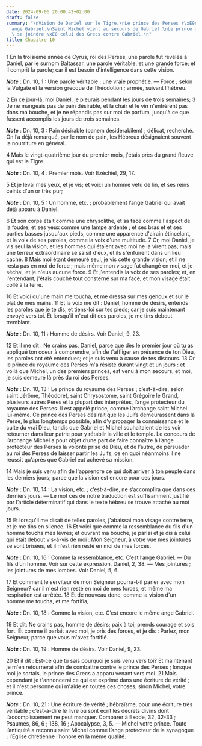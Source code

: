 ```yaml
---
date: 2024-09-06 20:00:42+02:00
draft: false
summary: "\nVision de Daniel sur le Tigre.\nLe prince des Perses r\xE9siste \xE0 l\u2019\
  ange Gabriel.\nSaint Michel vient au secours de Gabriel.\nLe prince des Perses vient\
  \ se joindre \xE0 celui des Grecs contre Gabriel.\n"
title: Chapitre 10
---
```





1 En la troisième année de Cyrus, roi des Perses, une parole fut révélée à Daniel, par le surnom Baltassar, une parole véritable, et une grande force; et il comprit la parole; car il est besoin d'intelligence dans cette vision.

***Note*** :  Dn. 10, 1 : Une parole véritable ; une vraie prophétie. ― Force ; selon la Vulgate et la version grecque de Théodotion ; armée, suivant l’hébreu.


2 En ce jour-là, moi Daniel, je pleurais pendant les jours de trois semaines; 3 Je ne mangeais pas de pain désirable, et la chair et le vin n'entrèrent pas dans ma bouche, et je ne répandis pas sur moi de parfum, jusqu'à ce que fussent accomplis les jours de trois semaines.

***Note*** :  Dn. 10, 3 : Pain désirable (panem desiderabilem) ; délicat, recherché. On l’a déjà remarqué, par le nom de pain, les Hébreux désignaient souvent la nourriture en général.


4 Mais le vingt-quatrième jour du premier mois, j'étais près du grand fleuve qui est le Tigre.

***Note*** :  Dn. 10, 4 : Premier mois. Voir Ezéchiel, 29, 17.

5 Et je levai mes yeux, et je vis; et voici un homme vêtu de lin, et ses reins ceints d'un or très pur;

***Note*** :  Dn. 10, 5 : Un homme, etc. ; probablement l’ange Gabriel qui avait déjà apparu à Daniel.

6 Et son corps était comme une chrysolithe, et sa face comme l'aspect de la foudre, et ses yeux comme une lampe ardente ; et ses bras et et ses parties basses jusqu'aux pieds, comme une apparence d'airain étincelant, et la voix de ses paroles, comme la voix d'une multitude. 7 Or, moi Daniel, je vis seul la vision, et les hommes qui étaient avec moi ne la virent pas; mais une terreur extraordinaire se saisit d'eux, et ils s'enfuirent dans un lieu caché. 8 Mais moi étant demeuré seul, je vis cette grande vision; et il ne resta pas en moi de force ; mais même mon visage fut changé en moi, et je séchai, et je n'eus aucune force. 9 Et j'entendis la voix de ses paroles; et, en l'entendant, j'étais couché tout consterné sur ma face, et mon visage était collé à la terre.


10 Et voici qu'une main me toucha, et me dressa sur mes genoux et sur le plat de mes mains. 11 Et la voix me dit : Daniel, homme de désirs, entends les paroles que je te dis, et tiens-loi sur tes pieds; car je suis maintenant envoyé vers toi. Et lorsqu'il m'eut dit ces paroles, je me tins debout tremblant.

***Note*** :  Dn. 10, 11 : Homme de désirs. Voir Daniel, 9, 23.

12 Et il me dit : Ne crains pas, Daniel, parce que dès le premier jour où tu as appliqué ton coeur à comprendre, afin de t'affliger en présence de ton Dieu, les paroles ont été entendues; et je suis venu à cause de tes discours. 13 Or le prince du royaume des Perses m'a résisté durant vingt et un jours : et voilà que Michel, un des premiers princes, est venu à mon secours, et moi, je suis demeuré là près du roi des Perses.

***Note*** :  Dn. 10, 13 : Le prince du royaume des Perses ; c’est-à-dire, selon saint Jérôme, Théodoret, saint Chrysostome, saint Grégoire le Grand, plusieurs autres Pères et la plupart des interprètes, l’ange protecteur du royaume des Perses. Il est appelé prince, comme l’archange saint Michel lui-même. Ce prince des Perses désirait que les Juifs demeurassent dans la Perse, le plus longtemps possible, afin d’y propager la connaissance et le culte du vrai Dieu, tandis que Gabriel et Michel souhaitaient de les voir retourner dans leur patrie pour y rétablir la ville et le temple. Le concours de l’archange Michel a pour objet d’une part de faire connaître à l’ange protecteur des Perses la volonté prise de Dieu, et de l’autre, de persuader au roi des Perses de laisser partir les Juifs, ce en quoi néanmoins il ne réussit qu’après que Gabriel eut achevé sa mission.

14 Mais je suis venu afin de l'apprendre ce qui doit arriver à ton peuple dans les derniers jours; parce que la vision est encore pour ces jours.

***Note*** :  Dn. 10, 14 : La vision, etc. ; c’est-à-dire, ne s’accomplira que dans ces derniers jours. ― Le mot ces de notre traduction est suffisamment justifié par l’article déterminatif qui dans le texte hébreu se trouve attaché au mot jours.


15 Et lorsqu'il me disait de telles paroles, j'abaissai mon visage contre terre, et je me tins en silence. 16 Et voici que comme la ressemblance du fils d'un homme toucha mes lèvres; et ouvrant ma bouche, je parlai et je dis à celui qui était debout vis-à-vis de moi : Mon Seigneur, à votre vue mes jointures se sont brisées, et il n'est rien resté en moi de mes forces.

***Note*** :  Dn. 10, 16 : Comme la ressemblance, etc. C’est l’ange Gabriel. ― Du fils d’un homme. Voir sur cette expression, Daniel, 2, 38. ― Mes jointures ; les jointures de mes lombes. Voir Daniel, 5, 6.

17 Et comment le serviteur de mon Seigneur pourra-t-il parler avec mon Seigneur? car il n'est rien resté en moi de mes forces, et même ma respiration est arrêtée. 18 Et de nouveau donc, comme la vision d'un homme me toucha, et me fortifia,

***Note*** :  Dn. 10, 18 : Comme la vision, etc. C’est encore le même ange Gabriel.

19 Et dit: Ne crains pas, homme de désirs; paix à toi; prends courage et sois fort. Et comme il parlait avec moi, je pris des forces, et je dis : Parlez, mon Seigneur, parce que vous m'avez fortifié.

***Note*** :  Dn. 10, 19 : Homme de désirs. Voir Daniel, 9, 23.


20 Et il dit : Est-ce que tu sais pourquoi je suis venu vers toi? Et maintenant je m'en retournerai afin de combattre contre le prince des Perses ; lorsque moi je sortais, le prince des Grecs a apparu venant vers moi. 21 Mais cependant je t'annoncerai ce qui est exprimé dans une écriture de vérité ; et il n'est personne qui m'aide en toutes ces choses, sinon Michel, votre prince.

***Note*** :  Dn. 10, 21 : Une écriture de vérité ; hébraïsme, pour une écriture très véritable ; c’est-à-dire le livre où sont écrit les décrets divins dont l’accomplissement ne peut manquer. Comparer à Exode, 32, 32-33 ; Psaumes, 86, 6 ; 138, 16 ; Apocalypse, 3, 5. ― Michel votre prince. Toute l’antiquité a reconnu saint Michel comme l’ange protecteur de la synagogue ; l’Eglise chrétienne l’honore en la même qualité.

